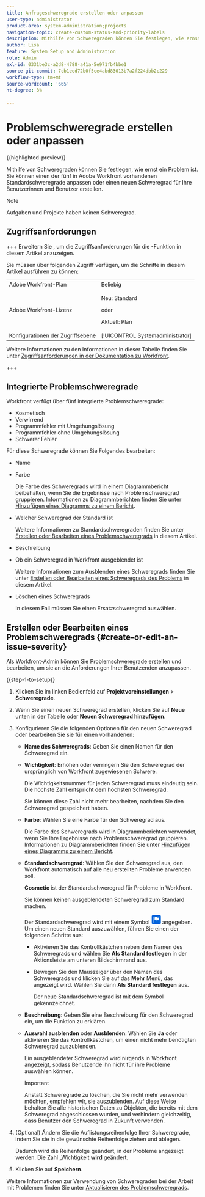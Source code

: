 ```yaml
---
title: Anfrageschweregrade erstellen oder anpassen
user-type: administrator
product-area: system-administration;projects
navigation-topic: create-custom-status-and-priority-labels
description: Mithilfe von Schweregraden können Sie festlegen, wie ernst ein Problem ist. Sie können einen der fünf in Adobe Workfront vorhandenen Standardschweregrade anpassen oder einen neuen Schweregrad für Ihre Benutzerinnen und Benutzer erstellen.
author: Lisa
feature: System Setup and Administration
role: Admin
exl-id: 0331be3c-a2d8-4788-a41a-5e971fb4bbe1
source-git-commit: 7cb1eed72b0f5ce4abd83013b7a2f224dbb2c229
workflow-type: tm+mt
source-wordcount: '665'
ht-degree: 3%

---
```


# Problemschweregrade erstellen oder anpassen

{{highlighted-preview}}

<!--
DON'T DELETE, DRAFT OR HIDE THIS ARTICLE. IT IS LINKED TO THE PRODUCT, THROUGH THE CONTEXT SENSITIVE HELP LINKS.

Linked to Understanding Issue Severity.
-->

Mithilfe von Schweregraden können Sie festlegen, wie ernst ein Problem ist. Sie können einen der fünf in Adobe Workfront vorhandenen Standardschweregrade anpassen oder einen neuen Schweregrad für Ihre Benutzerinnen und Benutzer erstellen.

>[!NOTE]
>
>Aufgaben und Projekte haben keinen Schweregrad.

## Zugriffsanforderungen

+++ Erweitern Sie , um die Zugriffsanforderungen für die -Funktion in diesem Artikel anzuzeigen.

Sie müssen über folgenden Zugriff verfügen, um die Schritte in diesem Artikel ausführen zu können:

<table style="table-layout:auto"> 
 <col> 
 <col> 
 <tbody> 
  <tr> 
   <td role="rowheader">Adobe Workfront-Plan</td> 
   <td>Beliebig</td> 
  </tr> 
  <tr> 
   <td role="rowheader">Adobe Workfront-Lizenz</td> 
   <td>
     <p>Neu: Standard</p>
     <p>oder</p>
     <p>Aktuell: Plan</p>
   </td> 
  </tr> 
  <tr> 
   <td role="rowheader">Konfigurationen der Zugriffsebene</td> 
   <td>[!UICONTROL Systemadministrator]</td>
  </tr> 
 </tbody> 
</table>

Weitere Informationen zu den Informationen in dieser Tabelle finden Sie unter [Zugriffsanforderungen in der Dokumentation zu Workfront](/help/quicksilver/administration-and-setup/add-users/access-levels-and-object-permissions/access-level-requirements-in-documentation.md).

+++

## Integrierte Problemschweregrade

Workfront verfügt über fünf integrierte Problemschweregrade:

* Kosmetisch
* Verwirrend
* Programmfehler mit Umgehungslösung
* Programmfehler ohne Umgehungslösung
* Schwerer Fehler

Für diese Schweregrade können Sie Folgendes bearbeiten:

* Name
* Farbe

  Die Farbe des Schweregrads wird in einem Diagrammbericht beibehalten, wenn Sie die Ergebnisse nach Problemschweregrad gruppieren. Informationen zu Diagrammberichten finden Sie unter [Hinzufügen eines Diagramms zu einem Bericht](../../../reports-and-dashboards/reports/creating-and-managing-reports/add-chart-report.md).

* Welcher Schweregrad der Standard ist

  Weitere Informationen zu Standardschweregraden finden Sie unter [Erstellen oder Bearbeiten eines Problemschweregrads](#create-or-edit-an-issue-severity) in diesem Artikel.

* Beschreibung
* Ob ein Schweregrad in Workfront ausgeblendet ist

  Weitere Informationen zum Ausblenden eines Schweregrads finden Sie unter [Erstellen oder Bearbeiten eines Schweregrads des Problems](#create-or-edit-an-issue-severity) in diesem Artikel.

* Löschen eines Schweregrads

  In diesem Fall müssen Sie einen Ersatzschweregrad auswählen.

## Erstellen oder Bearbeiten eines Problemschweregrads {#create-or-edit-an-issue-severity}

Als Workfront-Admin können Sie Problemschweregrade erstellen und bearbeiten, um sie an die Anforderungen Ihrer Benutzenden anzupassen.

{{step-1-to-setup}}

1. Klicken Sie im linken Bedienfeld auf **Projektvoreinstellungen** > **Schweregrade**.

1. Wenn Sie einen neuen Schweregrad erstellen, klicken Sie auf <span class="preview">**Neue** unten in der Tabelle</span> oder **Neuen Schweregrad hinzufügen**.
1. Konfigurieren Sie die folgenden Optionen für den neuen Schweregrad oder bearbeiten Sie sie für einen vorhandenen:

   * **Name des Schweregrads**: Geben Sie einen Namen für den Schweregrad ein.
   * **Wichtigkeit**: Erhöhen oder verringern Sie den Schweregrad der ursprünglich von Workfront zugewiesenen Schwere.

     Die Wichtigkeitsnummer für jeden Schweregrad muss eindeutig sein. Die höchste Zahl entspricht dem höchsten Schweregrad.

     Sie können diese Zahl nicht mehr bearbeiten, nachdem Sie den Schweregrad gespeichert haben.

   * **Farbe**: Wählen Sie eine Farbe für den Schweregrad aus.

     Die Farbe des Schweregrads wird in Diagrammberichten verwendet, wenn Sie Ihre Ergebnisse nach Problemschweregrad gruppieren. Informationen zu Diagrammberichten finden Sie unter [Hinzufügen eines Diagramms zu einem Bericht](/help/quicksilver/reports-and-dashboards/reports/creating-and-managing-reports/add-chart-report.md).

   * **Standardschweregrad**: Wählen Sie den Schweregrad aus, den Workfront automatisch auf alle neu erstellten Probleme anwenden soll.

     **Cosmetic** ist der Standardschweregrad für Probleme in Workfront.

     Sie können keinen ausgeblendeten Schweregrad zum Standard machen.

     <div class="preview">

     Der Standardschweregrad wird mit einem Symbol ![Standardschweregrad-Symbol](assets/default-icon.png) angegeben. Um einen neuen Standard auszuwählen, führen Sie einen der folgenden Schritte aus:

      * Aktivieren Sie das Kontrollkästchen neben dem Namen des Schweregrads und wählen Sie **Als Standard festlegen** in der Aktionsleiste am unteren Bildschirmrand aus.
      * Bewegen Sie den Mauszeiger über den Namen des Schweregrads und klicken Sie auf das **Mehr** Menü, das angezeigt wird. Wählen Sie dann **Als Standard festlegen** aus.

        Der neue Standardschweregrad ist mit dem Symbol gekennzeichnet.

     </div>

   * **Beschreibung**: Geben Sie eine Beschreibung für den Schweregrad ein, um die Funktion zu erklären.
   * <span class="preview">**Auswahl ausblenden**</span> oder **Ausblenden**: <span class="preview">Wählen Sie **Ja**</span> oder aktivieren Sie das Kontrollkästchen, um einen nicht mehr benötigten Schweregrad auszublenden.

     Ein ausgeblendeter Schweregrad wird nirgends in Workfront angezeigt, sodass Benutzende ihn nicht für ihre Probleme auswählen können.

     >[!IMPORTANT]
     >
     >Anstatt Schweregrade zu löschen, die Sie nicht mehr verwenden möchten, empfehlen wir, sie auszublenden. Auf diese Weise behalten Sie alle historischen Daten zu Objekten, die bereits mit dem Schweregrad abgeschlossen wurden, und verhindern gleichzeitig, dass Benutzer den Schweregrad in Zukunft verwenden.

1. (Optional) Ändern Sie die Auflistungsreihenfolge Ihrer Schweregrade, indem Sie sie in die gewünschte Reihenfolge ziehen und ablegen.

   Dadurch wird die Reihenfolge geändert, in der Probleme angezeigt werden. Die Zahl „Wichtigkeit **wird** geändert.

1. Klicken Sie auf **Speichern**.

Weitere Informationen zur Verwendung von Schweregraden bei der Arbeit mit Problemen finden Sie unter [Aktualisieren des Problemschweregrads](../../../manage-work/issues/issue-information/update-issue-severity.md).
